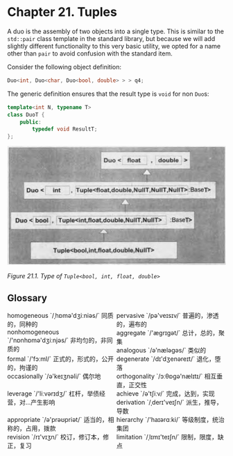 # Chapter 21. Tuples

<!-- vim-markdown-toc GFM -->

<!-- vim-markdown-toc -->



A duo is the assembly of two objects into a single type. This is similar to the `std::pair` class template in the standard library, but because we will add slightly different functionality to this very basic utility, we opted for a name other than `pair` to avoid confusion with the standard item.

Consider the following object definition:

```c++
Duo<int, Duo<char, Duo<bool, double> > > q4;
```

The generic definition ensures that the result type is `void` for non `Duo`s:

```c++
template<int N, typename T>
class DuoT {
    public:
        typedef void ResultT;
};
```

![21_1](res/21_1.png)

*Figure 21.1. Type of `Tuple<bool, int, float, double>`*



## Glossary

<div style="width: 50%; float:left;">homogeneous `/ˌhɒmə'dʒiːniəs/` 同质的，同种的</div>
<div style="width: 50%; float:left;">pervasive `/pə'veɪsɪv/` 普遍的，渗透的，遍布的</div>
<div style="width: 50%; float:left;">nonhomogeneous `/'nɒnhɒmə'dʒiːnjəs/` 非均匀的，非同质的</div>
<div style="width: 50%; float:left;">aggregate `/'æɡrɪɡət/` 总计，总的，聚集</div>
<div style="width: 50%; float:left;">analogous `/ə'næləɡəs/` 类似的</div>
<div style="width: 50%; float:left;">formal `/'fɔːml/` 正式的，形式的，公开的，拘谨的</div>
<div style="width: 50%; float:left;">degenerate `/dɪ'dʒenəreɪt/` 退化，堕落</div>
<div style="width: 50%; float:left;">occasionally `/ə'keɪʒnəli/` 偶尔地</div>
<div style="width: 50%; float:left;">orthogonality `/ɔːθɒgə'nælɪtɪ/` 相互垂直，正交性</div>
<div style="width: 50%; float:left;">leverage `/'liːvərɪdʒ/` 杠杆，举债经营，对...产生影响</div>
<div style="width: 50%; float:left;">achieve `/ə'tʃiːv/` 完成，达到，实现</div>
<div style="width: 50%; float:left;">derivation `/ˌderɪ'veɪʃn/` 派生，推导，导数</div>
<div style="width: 50%; float:left;">appropriate `/ə'prəʊpriət/` 适当的，相称的，占用，拨款</div>
<div style="width: 50%; float:left;">hierarchy `/'haɪərɑːki/` 等级制度，统治集团</div>
<div style="width: 50%; float:left;">revision `/rɪ'vɪʒn/` 校订，修订本，修正，复习</div>
<div style="width: 50%; float:left;">limitation `/ˌlɪmɪ'teɪʃn/` 限制，限度，缺点</div>